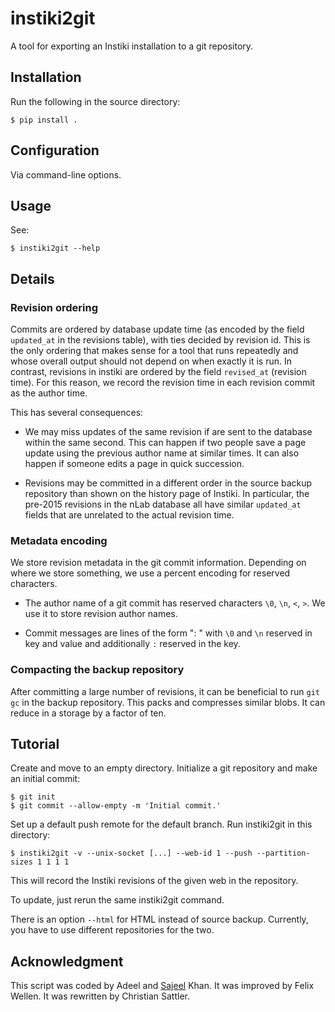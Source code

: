 # instiki2git

A tool for exporting an Instiki installation to a git repository.

## Installation

Run the following in the source directory:
```shell
$ pip install .
```

## Configuration

Via command-line options.

## Usage

See:
```shell
$ instiki2git --help
```

## Details

### Revision ordering

Commits are ordered by database update time (as encoded by the field `updated_at` in the revisions table), with ties decided by revision id.
This is the only ordering that makes sense for a tool that runs repeatedly and whose overall output should not depend on when exactly it is run.
In contrast, revisions in instiki are ordered by the field `revised_at` (revision time).
For this reason, we record the revision time in each revision commit as the author time.

This has several consequences:

* We may miss updates of the same revision if are sent to the database within the same second.
  This can happen if two people save a page update using the previous author name at similar times.
  It can also happen if someone edits a page in quick succession.

* Revisions may be committed in a different order in the source backup repository than shown on the history page of Instiki.
  In particular, the pre-2015 revisions in the nLab database all have similar `updated_at` fields that are unrelated to the actual revision time.

### Metadata encoding

We store revision metadata in the git commit information.
Depending on where we store something, we use a percent encoding for reserved characters.

* The author name of a git commit has reserved characters `\0`, `\n`, `<`, `>`.
  We use it to store revision author names.

* Commit messages are lines of the form "<key>: <value>" with `\0` and `\n` reserved in key and value and additionally `:` reserved in the key.

### Compacting the backup repository

After committing a large number of revisions, it can be beneficial to run `git gc` in the backup repository.
This packs and compresses similar blobs.
It can reduce in a storage by a factor of ten.

## Tutorial

Create and move to an empty directory.
Initialize a git repository and make an initial commit:

```shell
$ git init
$ git commit --allow-empty -m 'Initial commit.'
```
Set up a default push remote for the default branch.
Run instiki2git in this directory:
``` shell
$ instiki2git -v --unix-socket [...] --web-id 1 --push --partition-sizes 1 1 1 1
```
This will record the Instiki revisions of the given web in the repository.

To update, just rerun the same instiki2git command.

There is an option `--html` for HTML instead of source backup.
Currently, you have to use different repositories for the two.

## Acknowledgment

This script was coded by Adeel and [Sajeel](https://sajeelk.github.io/) Khan.
It was improved by Felix Wellen.
It was rewritten by Christian Sattler.
